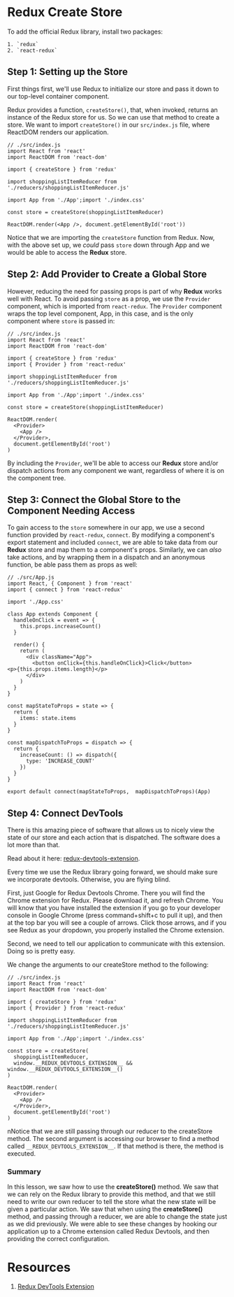 # Redux Create Store

To add the official Redux library, install two packages:

	1. `redux`
 	2. `react-redux`

## Step 1: Setting up the Store

First things first, we'll use Redux to initialize our store and pass it down to our top-level container component.

Redux provides a function, `createStore()`, that, when invoked, returns an instance of the Redux store for us. So we can use that method to create a store. We want to import `createStore()` in our `src/index.js` file, where ReactDOM renders our application.

```react
// ./src/index.js 
import React from 'react'
import ReactDOM from 'react-dom'

import { createStore } from 'redux'

import shoppingListItemReducer from './reducers/shoppingListItemReducer.js'

import App from './App';import './index.css'

const store = createStore(shoppingListItemReducer)

ReactDOM.render(<App />, document.getElementById('root'))
```

Notice that we are importing the `createStore` function from Redux. Now, with the above set up, we *could* pass `store` down through App and we would be able to access the **Redux** store.

## Step 2: Add Provider to Create a Global Store

However, reducing the need for passing props is part of why **Redux** works well with React. To avoid passing `store` as a prop, we use the `Provider` component, which is imported from `react-redux`. The `Provider` component wraps the top level component, App, in this case, and is the only component where `store` is passed in:

```react
// ./src/index.js 
import React from 'react'
import ReactDOM from 'react-dom'

import { createStore } from 'redux'
import { Provider } from 'react-redux'

import shoppingListItemReducer from './reducers/shoppingListItemReducer.js'

import App from './App';import './index.css'

const store = createStore(shoppingListItemReducer)

ReactDOM.render(
  <Provider>
    <App />
  </Provider>, 
  document.getElementById('root')
)
```

By including the `Provider`, we'll be able to access our **Redux** store and/or dispatch actions from any component we want, regardless of where it is on the component tree.

## Step 3: Connect the Global Store to the Component Needing Access

To gain access to the `store` somewhere in our app, we use a second function provided by `react-redux`, `connect`. By modifying a component's export statement and included `connect`, we are able to take data from our **Redux** store and map them to a component's props. Similarly, we can *also* take actions, and by wrapping them in a dispatch and an anonymous function, be able pass them as props as well:

```react
// ./src/App.js 
import React, { Component } from 'react'
import { connect } from 'react-redux'

import './App.css'

class App extends Component {
  handleOnClick = event => {
    this.props.increaseCount() 
  }
  
  render() {
    return (
      <div className="App"> 
        <button onClick={this.handleOnClick}>Click</button>        					<p>{this.props.items.length}</p>
      </div>    
    )
  }
} 

const mapStateToProps = state => {
  return {
    items: state.items  
  }
}

const mapDispatchToProps = dispatch => {
  return {
    increaseCount: () => dispatch({
      type: 'INCREASE_COUNT' 
    })  
  }
}

export default connect(mapStateToProps,  mapDispatchToProps)(App)
```



## Step 4: Connect DevTools

There is this amazing piece of software that allows us to nicely view the state of our store and each action that is dispatched. The software does a lot more than that. 

Read about it here: [redux-devtools-extension](https://github.com/zalmoxisus/redux-devtools-extension). 

Every time we use the Redux library going forward, we should make sure we incorporate devtools. Otherwise, you are flying blind.

First, just Google for Redux Devtools Chrome. There you will find the Chrome extension for Redux. Please download it, and refresh Chrome. You will know that you have installed the extension if you go to your developer console in Google Chrome (press command+shift+c to pull it up), and then at the top bar you will see a couple of arrows. Click those arrows, and if you see Redux as your dropdown, you properly installed the Chrome extension. 

Second, we need to tell our application to communicate with this extension. Doing so is pretty easy. 

We change the arguments to our createStore method to the following:

```react
// ./src/index.js 
import React from 'react'
import ReactDOM from 'react-dom'

import { createStore } from 'redux'
import { Provider } from 'react-redux'

import shoppingListItemReducer from './reducers/shoppingListItemReducer.js'

import App from './App';import './index.css'

const store = createStore(
  shoppingListItemReducer,
  window.__REDUX_DEVTOOLS_EXTENSION__ &&    window.__REDUX_DEVTOOLS_EXTENSION__()
)

ReactDOM.render(
  <Provider>
    <App />
  </Provider>, 
  document.getElementById('root')
)
```

nNotice that we are still passing through our reducer to the createStore method. The second argument is accessing our browser to find a method called `__REDUX_DEVTOOLS_EXTENSION__`. If that method is there, the method is executed.

### Summary

In this lesson, we saw how to use the **createStore()** method. We saw that we can rely on the Redux library to provide this method, and that we still need to write our own reducer to tell the store what the new state will be given a particular action. We saw that when using the **createStore()** method, and passing through a reducer, we are able to change the state just as we did previously. We were able to see these changes by hooking our application up to a Chrome extension called Redux Devtools, and then providing the correct configuration.

# Resources

1. [Redux DevTools Extension](https://github.com/zalmoxisus/redux-devtools-extension)

   